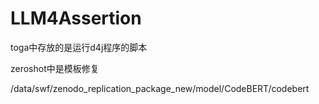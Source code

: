 # LLM4Assertion

toga中存放的是运行d4j程序的脚本

zeroshot中是模板修复

/data/swf/zenodo_replication_package_new/model/CodeBERT/codebert